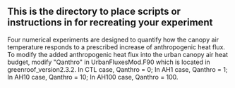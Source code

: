 ## This is the directory to place scripts or instructions in for recreating your experiment 

Four numerical experiments are designed to quantify how the canopy air temperature responds to a prescribed increase of anthropogenic heat flux. To modify the added anthropogenic heat flux into the urban canopy air heat budget, modify "Qanthro" in UrbanFluxesMod.F90 which is located in greenroof_version2.3.2.
In CTL case, Qanthro = 0;
In AH1 case, Qanthro = 1;
In AH10 case, Qanthro = 10;
In AH100 case, Qanthro = 100.

